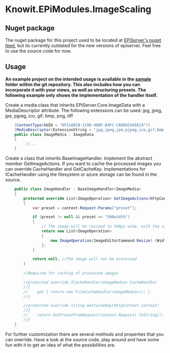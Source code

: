 Knowit.EPiModules.ImageScaling
==============================

Nuget package
------------------------------
The nuget package for this project used to be located at [EPiServer's nuget feed](https://nuget.episerver.com/en/Feed/), but its currently outdated for the new versions of episerver. Feel free to use the source code for now.


Usage
------------------------------
__An example project on the intended usage is available in the [sample](/sample) folder within the git repository. This also includes how you can incorporate it with your views, as well as structuring presets. The following example only shows the implementation of the handler itself.__

Create a media class that inherits EPiServer.Core.ImageData with a MediaDescriptor attribute. 
The following extensions can be used: jpg, jpeg, jpe, pjpeg, ico, gif, bmp, png, tiff

```csharp
    [ContentType(GUID = "DF31A9CB-119D-46BF-84FC-CA0E6C445EC4")]
    [MediaDescriptor(ExtensionString = "jpg,jpeg,jpe,pjpeg,ico,gif,bmp,png,tiff")]
    public class ImageMedia : ImageData
    {
         //...
    }
```

Create a class that inherits BaseImageHandler. Implement the abstract member GetImageActions. If you want to cache the processed images you can override CacheHandler and GetCacheKey. Implementations for ICacheHandler using the filesystem or azure storage can be found in the source.

```csharp
    public class ImageHandler : BaseImageHandler<ImageMedia>
    {
        protected override List<ImageOperation> GetImageActions(HttpContext context)
        {
            var preset = context.Request.Params["preset"];

            if (preset != null && preset == "500width")
            {
                // The image will be resized to 500px wide, with the same aspect ratio
                return new List<ImageOperation>
                {
                    new ImageOperation(ImageEditorCommand.Resize) {Width = 500}
                };
            }

            return null; //The image will not be processed
        }
        
        //Required for caching of processed images

        //protected override ICacheHandler<ImageMedia> CacheHandler
        //{
        //    get { return new FileCacheHandler<ImageMedia>(); }
        //}

        //protected override string GetCacheKey(HttpContext context)
        //{
        //    return GetPresetFromRequest(context.Request).ToString();
        //}
    }
```

For further customization there are several methods and properties that you can override. 
Have a look at the source code, play around and have some fun with it to get an idea of what the possibilities are.
